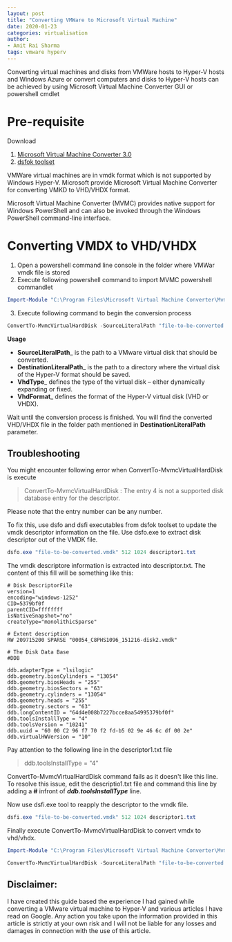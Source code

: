 ```yaml
---
layout: post
title: "Converting VMWare to Microsoft Virtual Machine"
date: 2020-01-23
categories: virtualisation
author:
- Amit Rai Sharma
tags: vmware hyperv
---
```


Converting virtual machines and disks from VMWare hosts to Hyper-V hosts and Windows Azure or convert computers and disks to Hyper-V hosts can be achieved by using Microsoft Virtual Machine Converter GUI or powershell cmdlet

# Pre-requisite
Download 
   1.   [Microsoft Virtual Machine Converter 3.0](https://www.microsoft.com/en-gb/download/details.aspx?id=42497)
   2. [dsfok toolset](http://sanbarrow.com/files/dsfok.zip)

VMWare virtual machines are in vmdk format which is not supported by Windows Hyper-V. Microsoft provide Microsoft Virtual Machine Converter for converting VMKD to VHD/VHDX format.

Microsoft Virtual Machine Converter (MVMC) provides native support for Windows PowerShell and can also be invoked through the Windows PowerShell command-line interface. 


# Converting VMDX to VHD/VHDX

1. Open a powershell command line console in the folder where VMWar vmdk file is stored
2. Execute following powershell command to import MVMC powershell commandlet
```powershell
Import-Module "C:\Program Files\Microsoft Virtual Machine Converter\MvmcCmdlet.psd1"
```
3. Execute following command to begin the conversion process
```powershell
ConvertTo-MvmcVirtualHardDisk -SourceLiteralPath "file-to-be-converted.vmdk" -DestinationLiteralPath "<destination-folder-path>" -VhdType DynamicHardDisk -VhdFormat Vhd
```

**Usage**
- **SourceLiteralPath**_ <path> is the path to a VMware virtual disk that should be converted.
- **DestinationLiteralPath**_ <path> is the path to a directory where the virtual disk of the Hyper-V format should be saved.
- **VhdType**_ <type> defines the type of the virtual disk – either dynamically expanding or fixed.
- **VhdFormat**_ defines the format of the Hyper-V virtual disk (VHD or VHDX).

Wait until the conversion process is finished. You will find the converted VHD/VHDX file in the folder path mentioned in **DestinationLiteralPath** parameter.

## Troubleshooting

You might encounter following error when ConvertTo-MvmcVirtualHardDisk is execute

>ConvertTo-MvmcVirtualHardDisk : The entry 4 is not a supported disk database entry for the descriptor.

Please note that the entry number can be any number.

To fix this, use dsfo and dsfi executables from dsfok toolset to update the vmdk descriptor information on the file. Use dsfo.exe to extract disk descriptor out of the VMDK file. 

```powershell
dsfo.exe "file-to-be-converted.vmdk" 512 1024 descriptor1.txt
```

The vmdk descriptore information is extracted into descriptor.txt. The content of this fill will be something like this:
```
# Disk DescriptorFile
version=1
encoding="windows-1252"
CID=5379bf0f
parentCID=ffffffff
isNativeSnapshot="no"
createType="monolithicSparse"

# Extent description
RW 209715200 SPARSE "00054_C8PHS1096_151216-disk2.vmdk"

# The Disk Data Base 
#DDB

ddb.adapterType = "lsilogic"
ddb.geometry.biosCylinders = "13054"
ddb.geometry.biosHeads = "255"
ddb.geometry.biosSectors = "63"
ddb.geometry.cylinders = "13054"
ddb.geometry.heads = "255"
ddb.geometry.sectors = "63"
ddb.longContentID = "64d4e008b7227bcce8aa54995379bf0f"
ddb.toolsInstallType = "4"
ddb.toolsVersion = "10241"
ddb.uuid = "60 00 C2 96 f7 70 f2 fd-b5 02 9e 46 6c df 00 2e"
ddb.virtualHWVersion = "10"
```
Pay attention to the following line in the descriptor1.txt file

>ddb.toolsInstallType = "4"

ConvertTo-MvmcVirtualHardDisk command fails as it doesn't like this line. To resolve this issue, edit the descriptio1.txt file and command this line by adding a **#** infront of _**ddb.toolsInstallType**_ line.

Now use dsfi.exe tool to reapply the descriptor to the vmdk file.

```powershell
dsfi.exe "file-to-be-converted.vmdk" 512 1024 descriptor1.txt
```
Finally execute ConvertTo-MvmcVirtualHardDisk to convert vmdx to vhd/vhdx.

```powershell
Import-Module "C:\Program Files\Microsoft Virtual Machine Converter\MvmcCmdlet.psd1"

ConvertTo-MvmcVirtualHardDisk -SourceLiteralPath "file-to-be-converted.vmdk" -DestinationLiteralPath "<destination-folder-path>" -VhdType DynamicHardDisk -VhdFormat Vhd
```

## Disclaimer:
I have created this guide based the experience I had gained while converting a VMware virtual machine to Hyper-V and various articles I have read on Google. Any action you take upon the information provided in this article is strictly at your own risk and I will not be liable for any losses and damages in connection with the use of this article.
